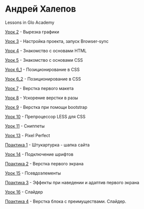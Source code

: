 # Андрей Халепов
Lessons in Glo Academy

[Урок 2](https://github.com/hanMaster/hanMaster.github.io/tree/master/GloAcademy/lesson_2) - Вырезка графики

[Урок 3](https://github.com/hanMaster/hanMaster.github.io/tree/master/GloAcademy/lesson_3) - Настройка проекта, запуск Browser-sync

[Урок 4](https://hanMaster.github.io/GloAcademy/lesson_4) - Знакомство с основами HTML

[Урок 5](https://hanMaster.github.io/GloAcademy/lesson_5) - Знакомство с основами CSS

[Урок 6_1](https://hanMaster.github.io/GloAcademy/lesson_6_1) - Позиционирование в CSS

[Урок 6_2](https://hanMaster.github.io/GloAcademy/lesson_6_2) - Позиционирование в CSS

[Урок 7](https://hanMaster.github.io/GloAcademy/lesson_7) - Верстка первого макета

[Урок 8](https://hanMaster.github.io/GloAcademy/lesson_8) - Ускорение верстки в разы

[Урок 9](https://hanMaster.github.io/GloAcademy/lesson_9) - Верстка при помощи bootstrap

[Урок 10](https://hanMaster.github.io/GloAcademy/lesson_10) - Препроцессор LESS для CSS

[Урок 11](https://github.com/hanMaster/hanMaster.github.io/tree/master/GloAcademy/lesson_11) - Сниппеты

[Урок 13](https://hanMaster.github.io/GloAcademy/lesson_13) - Pixel Perfect

[Практика 1](https://hanMaster.github.io/GloAcademy/practice_1) - Штукартурка - шапка сайта

[Урок 14](https://hanmaster.github.io/GloAcademy/lesson_14) - Подключение шрифтов

[Практика 2](https://hanMaster.github.io/GloAcademy/practice_2) - Верстка первого экрана

[Урок 15](https://hanmaster.github.io/GloAcademy/lesson_15) - Псевдоэлементы

[Практика 3](https://hanMaster.github.io/GloAcademy/practice_3) - Эффекты при наведении и адаптив первого экрана

[Урок 16](https://hanmaster.github.io/GloAcademy/lesson_16) - Слайдер

[Практика 4](https://hanMaster.github.io/GloAcademy/practice_4) - Верстка блока с преимуществами. Слайдер.